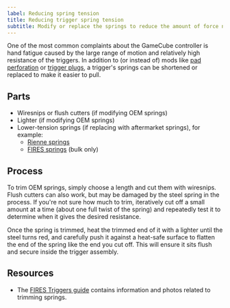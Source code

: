 ```yaml
---
label: Reducing spring tension
title: Reducing trigger spring tension
subtitle: Modify or replace the springs to reduce the amount of force needed to press the trigger.
---
```


One of the most common complaints about the GameCube controller is hand fatigue caused by the large range of motion and relatively high resistance of the triggers. In addition to (or instead of) mods like [pad perforation](/compendium/triggers/mods/pad-perforation) or [trigger plugs](/compendium/triggers/mods/plugs), a trigger's springs can be shortened or replaced to make it easier to pull.

## Parts

- Wiresnips or flush cutters (if modifying OEM springs)
- Lighter (if modifying OEM springs)
- Lower-tension springs (if replacing with aftermarket springs), for example:
  - [Rienne springs](https://www.riennecustoms.com/shop/aftermarket-gamecube-controller-trigger-springs-set-of-2-pre-lubed/)
  - [FIRES springs](https://www.thespringstore.com/pc017-453-12300-sst-1500-c-n-in.html) (bulk only)

## Process

To trim OEM springs, simply choose a length and cut them with wiresnips. Flush cutters can also work, but may be damaged by the steel spring in the process. If you're not sure how much to trim, iteratively cut off a small amount at a time (about one full twist of the spring) and repeatedly test it to determine when it gives the desired resistance.

Once the spring is trimmed, heat the trimmed end of it with a lighter until the steel turns red, and carefully push it against a heat-safe surface to flatten the end of the spring like the end you cut off. This will ensure it sits flush and secure inside the trigger assembly.

## Resources

- The [FIRES Triggers guide](https://firescc.com/mod-guides#/fires-triggers-stage-1) contains information and photos related to trimming springs.
